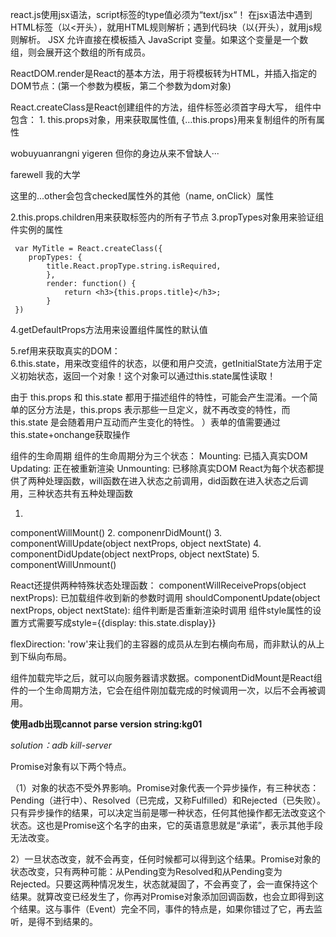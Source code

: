 react.js使用jsx语法，script标签的type值必须为“text/jsx“！ 在jsx语法中遇到HTML标签（以<开头），就用HTML规则解析；遇到代码块（以{开头），就用js规则解析。 JSX 允许直接在模板插入 JavaScript 变量。如果这个变量是一个数组，则会展开这个数组的所有成员。

  ReactDOM.render是React的基本方法，用于将模板转为HTML，并插入指定的DOM节点：(第一个参数为模板，第二个参数为dom对象)

   React.createClass是React创建组件的方法，组件标签必须首字母大写， 组件中包含：     1. this.props对象，用来获取属性值, {…this.props}用来复制组件的所有属性

   wobuyuanrangni yigeren 但你的身边从来不曾缺人···

   farewell  我的大学

这里的...other会包含checked属性外的其他（name, onClick）属性

 2.this.props.children用来获取标签内的所有子节点      3.propTypes对象用来验证组件实例的属性

     var MyTitle = React.createClass({
        propTypes: {
            title.React.propType.string.isRequired,
            },
            render: function() {
                return <h3>{this.props.title}</h3>;
            }
     })

4.getDefaultProps方法用来设置组件属性的默认值

5.ref用来获取真实的DOM：  
6.this.state，用来改变组件的状态，以便和用户交流，getInitialState方法用于定义初始状态，返回一个对象！这个对象可以通过this.state属性读取！

由于 this.props 和 this.state 都用于描述组件的特性，可能会产生混淆。一个简单的区分方法是，this.props 表示那些一旦定义，就不再改变的特性，而 this.state 是会随着用户互动而产生变化的特性。 ）表单的值需要通过this.state+onchange获取操作

组件的生命周期 组件的生命周期分为三个状态：      Mounting: 已插入真实DOM      Updating: 正在被重新渲染      Unmounting: 已移除真实DOM   React为每个状态都提供了两种处理函数，will函数在进入状态之前调用，did函数在进入状态之后调用，三种状态共有五种处理函数

1.
componentWillMount()
2.
componenrDidMount()
3.
componentWillUpdate(object nextProps, object nextState)
4.
componentDidUpdate(object nextProps, object nextState)
5.
componentWillUnmount()

React还提供两种特殊状态处理函数：      componentWillReceiveProps(object nextProps): 已加载组件收到新的参数时调用      shouldComponentUpdate(object nextProps, object nextState): 组件判断是否重新渲染时调用   组件style属性的设置方式需要写成style={{display: this.state.display}}  


flexDirection: 'row'来让我们的主容器的成员从左到右横向布局，而非默认的从上到下纵向布局。

组件加载完毕之后，就可以向服务器请求数据。componentDidMount是React组件的一个生命周期方法，它会在组件刚加载完成的时候调用一次，以后不会再被调用。

**使用adb出现cannot parse version string:kg01**

*solution：adb kill-server*


Promise对象有以下两个特点。

（1）对象的状态不受外界影响。Promise对象代表一个异步操作，有三种状态：Pending（进行中）、Resolved（已完成，又称Fulfilled）和Rejected（已失败）。只有异步操作的结果，可以决定当前是哪一种状态，任何其他操作都无法改变这个状态。这也是Promise这个名字的由来，它的英语意思就是“承诺”，表示其他手段无法改变。

2）一旦状态改变，就不会再变，任何时候都可以得到这个结果。Promise对象的状态改变，只有两种可能：从Pending变为Resolved和从Pending变为Rejected。只要这两种情况发生，状态就凝固了，不会再变了，会一直保持这个结果。就算改变已经发生了，你再对Promise对象添加回调函数，也会立即得到这个结果。这与事件（Event）完全不同，事件的特点是，如果你错过了它，再去监听，是得不到结果的。

